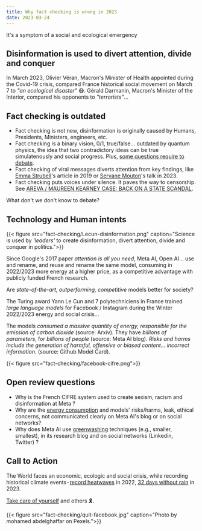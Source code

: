 ```yaml
---
title: Why fact checking is wrong in 2023
date: 2023-03-24
---
```


It's a symptom of a social and ecological emergency

<!--more-->

## Disinformation is used to divert attention, divide and conquer

In March 2023, Olivier Véran, Macron's Minister of Health appointed during the Covid-19 crisis, compared France historical social movement on March 7 to <i>"an ecological disaster"</i> 😷. Gérald Darmanin, Macron's Minister of the Interior, compared his opponents to <i>"terrorists"</i>...

## Fact checking is outdated

- Fact checking is not new, disinformation is originally caused by Humans, Presidents, Ministers, engineers, etc.
- Fact checking is a binary vision, 0/1, true/false... outdated by quantum physics, the idea that two contradictory ideas can be true simulatenously and social progress. Plus, [some questions require to debate](https://www.blast-info.fr/articles/2023/sommes-nous-toujours-en-democratie-AwJ1_TmlTM-ONwHybrhuqQ). 
- Fact checking of viral messages diverts attention from key findings, like [Emma Strubell](https://www.mtpcours.fr/c/desinformation/emma-strubell/)'s article in 2019 or [Servane Mouton](https://www.youtube.com/watch?v=OUZpHO9JXbE&ab_channel=ComprendreetAgir)'s talk in 2023.
- Fact checking puts voices under silence. It paves the way to censorship. See [AREVA / MAUREEN KEARNEY CASE: BACK ON A STATE SCANDAL](https://www.youtube.com/watch?v=kRyriD9iLZY&ab_channel=BLAST%2CLesouffledel%27info).

What don't we don't know to debate?

## Technology and Human intents

{{< figure src="fact-checking/Lecun-disinformation.png" caption="Science is used by <i>'leaders'</i> to create disinformation, divert attention, divide and conquer in politics.">}}

Since Google's 2017 paper <i>attention is all you need</i>, Meta AI, Open AI… use and rename, and reuse and rename the same model, consuming in 2022/2023 more energy at a higher price, as a competitive advantage with publicly funded French research.

Are <i>state-of-the-art, outperforming, competitive</i> models better for society?

The Turing award Yann Le Cun and 7 polytechniciens in France trained <i>large language models</i> for Facebook / Instagram during the Winter 2022/2023 energy and social crisis...

The models <i>consumed a massive quantity of energy, responsible for the emission of carbon dioxide</i> (source: Arxiv). They have <i>billions of parameters</i>, for <i>billions of people</i> (source: Meta AI blog). <i>Risks and harms include the generation of harmful, offensive or biased content… incorrect information</i>. (source: Github Model Card).

{{< figure src="fact-checking/facebook-cifre.png">}}

## Open review questions

- Why is the French CIFRE system used to create sexism, racism and disinformation at Meta ?
- Why are the [energy consumption](https://www.mtpcours.fr/en/c/desinformation/emma-strubell/) and models' risks/harms, leak, ethical concerns, not communicated clearly on Meta AI's blog or on social networks?
- Why does Meta AI use [greenwashing](https://www.mtpcours.fr/en/c/desinformation/greenwashing/) techniques (e.g., smaller, smallest), in its research blog and on social networks (Linkedin, Twitter) ? 

## Call to Action

The World faces an economic, ecologic and social crisis, while recording historical climate events - [record heatwaves](https://meteofrance.com/actualites-et-dossiers/actualites/2022-annee-la-plus-chaude-en-france) in 2022, [32 days without rain](https://meteofrance.com/actualites-et-dossiers/actualites/climat/secheresse-32-jours-sans-pluie-en-france-record-battu) in 2023.

[Take care of yourself](https://www.mtpcours.fr/en/c/desinformation/pratique/) and others 🎗.

{{< figure src="fact-checking/quit-facebook.jpg" caption="Photo by mohamed abdelghaffar on Pexels.">}}